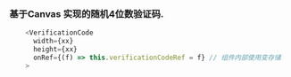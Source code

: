 ### 基于Canvas 实现的随机4位数验证码.
   
```javascript
    <VerificationCode 
      width={xx}
      height={xx}
      onRef={(f) => this.verificationCodeRef = f} // 组件内部使用变存储
    >
```